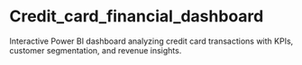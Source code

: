 # Credit_card_financial_dashboard
Interactive Power BI dashboard analyzing credit card transactions with KPIs, customer segmentation, and revenue insights.
